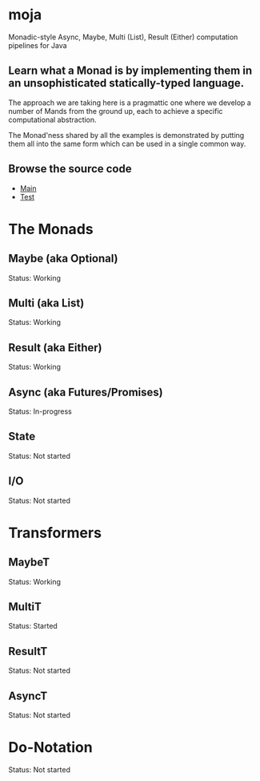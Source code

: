 # moja
Monadic-style Async, Maybe, Multi (List), Result (Either) computation pipelines for Java

## Learn what a Monad is by implementing them in an unsophisticated statically-typed language.

The approach we are taking here is a pragmattic one where we develop a number of Mands from the ground up, each to achieve a specific computational abstraction.

The Monad'ness shared by all the examples is demonstrated by putting them all into the same form which can be used in a single common way.

## Browse the source code

- [Main](https://github.com/karmakaze/moja/tree/master/src/main/java/org/keithkim/moja)
- [Test](https://github.com/karmakaze/moja/tree/master/src/test/java/org/keithkim/moja)

# The Monads

## Maybe (aka Optional)
Status: Working

## Multi (aka List)
Status: Working

## Result (aka Either)
Status: Working

## Async (aka Futures/Promises)
Status: In-progress

## State
Status: Not started

## I/O
Status: Not started

# Transformers

## MaybeT
Status: Working

## MultiT
Status: Started

## ResultT
Status: Not started

## AsyncT
Status: Not started

# Do-Notation
Status: Not started

